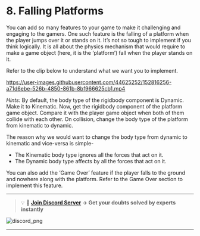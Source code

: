 # 8. Falling Platforms

You can add so many features to your game to make it challenging and engaging to the gamers. One such feature is the falling of a platform when the player jumps over it or stands on it. It’s not so tough to implement if you think logically. It is all about the physics mechanism that would require to make a game object (here, it is the ‘platform’) fall when the player stands on it. 

Refer to the clip below to understand what we want you to implement. 

https://user-images.githubusercontent.com/44625252/152816256-a71d6ebe-526b-4850-861b-8bf966625cb1.mp4

*Hints:* By default, the body type of the rigidbody component is Dynamic. Make it to Kinematic. Now, get the rigidbody component of the platform game object. Compare it with the player game object when both of them collide with each other. On collision, change the body type of the platform from kinematic to dynamic.

The reason why we would want to change the body type from dynamic to kinematic and vice-versa is simple-

- The Kinematic body type ignores all the forces that act on it.
- The Dynamic body type affects by all the forces that act on it.

You can also add the ‘Game Over’ feature if the player falls to the ground and nowhere along with the platform. Refer to the Game Over section to implement this feature.

---
<aside>

> 💡 🚀 **[Join Discord Server](https://discord.gg/J5zDscnzms) → Get your doubts solved by experts instantly**
</aside>

![discord_png](https://user-images.githubusercontent.com/44625252/152805317-45a22cd7-fbf5-49cc-a13d-01282d498b03.png)

---
